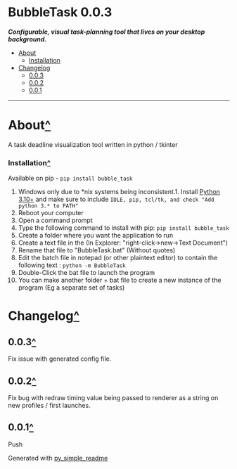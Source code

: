 # BubbleTask 0.0.3<a name="mark0"></a>

***Configurable, visual task-planning tool that lives on your desktop background.***

- [About](#mark1)
	- [Installation](#mark2)
- [Changelog](#mark3)
	- [0.0.3](#mark4)
	- [0.0.2](#mark5)
	- [0.0.1](#mark6)

---

# About<a name="mark1"></a>[^](#mark0)

A task deadline visualization tool written in python / tkinter

### Installation<a name="mark2"></a>[^](#mark1)

Available on pip - `pip install bubble_task`

1. Windows only due to \*nix systems being inconsistent.1. Install [Python 3.10+](https://www.python.org/downloads/) and make sure to include `IDLE, pip, tcl/tk, and check "Add python 3.* to PATH"`
1. Reboot your computer
1. Open a command prompt
1. Type the following command to install with pip: `pip install bubble_task`
1. Create a folder where you want the application to run
1. Create a text file in the (In Explorer: "right-click->new->Text Document")
1. Rename that file to "BubbleTask.bat" (Without quotes)
1. Edit the batch file in notepad (or other plaintext editor) to contain the following text : `python -m BubbleTask`
1. Double-Click the bat file to launch the program
1. You can make another folder + bat file to create a new instance of the program (Eg a separate set of tasks)
# Changelog<a name="mark3"></a>[^](#mark0)

## 0.0.3<a name="mark4"></a>[^](#mark3)

Fix issue with generated config file.

## 0.0.2<a name="mark5"></a>[^](#mark3)

Fix bug with redraw timing value being passed to renderer as a string on new profiles / first launches.

## 0.0.1<a name="mark6"></a>[^](#mark3)

Push



Generated with [py_simple_readme](https://github.com/AndrewSpangler/py_simple_readme)
